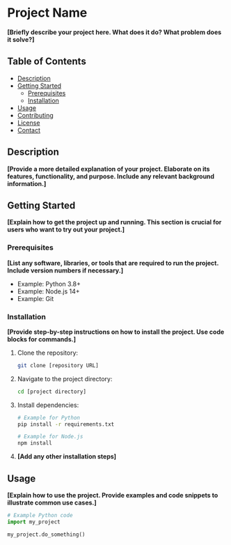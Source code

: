 # Project Name

**[Briefly describe your project here. What does it do? What problem does it solve?]**

## Table of Contents

- [Description](#description)
- [Getting Started](#getting-started)
  - [Prerequisites](#prerequisites)
  - [Installation](#installation)
- [Usage](#usage)
- [Contributing](#contributing)
- [License](#license)
- [Contact](#contact)

## Description

**[Provide a more detailed explanation of your project.  Elaborate on its features, functionality, and purpose.  Include any relevant background information.]**

## Getting Started

**[Explain how to get the project up and running. This section is crucial for users who want to try out your project.]**

### Prerequisites

**[List any software, libraries, or tools that are required to run the project. Include version numbers if necessary.]**

*   Example: Python 3.8+
*   Example: Node.js 14+
*   Example: Git

### Installation

**[Provide step-by-step instructions on how to install the project.  Use code blocks for commands.]**

1.  Clone the repository:

    ```bash
    git clone [repository URL]
    ```

2.  Navigate to the project directory:

    ```bash
    cd [project directory]
    ```

3.  Install dependencies:

    ```bash
    # Example for Python
    pip install -r requirements.txt

    # Example for Node.js
    npm install
    ```

4. **[Add any other installation steps]**

## Usage

**[Explain how to use the project. Provide examples and code snippets to illustrate common use cases.]**

```python
# Example Python code
import my_project

my_project.do_something()
